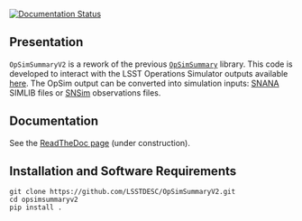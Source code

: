 [![Documentation Status](https://readthedocs.org/projects/opsimsummaryv2/badge/?version=latest)](https://opsimsummaryv2.readthedocs.io/en/latest/?badge=latest)

## Presentation
`OpSimSummaryV2` is a rework of the previous [`OpSimSummary`](https://github.com/LSSTDESC/OpSimSummary) library. This code is developed to interact with the LSST Operations Simulator outputs available [here](http://astro-lsst-01.astro.washington.edu:8080/?runId=1). The OpSim output can be converted into simulation inputs: [SNANA](https://github.com/RickKessler/SNANA) SIMLIB files or [SNSim](https://github.com/bastiencarreres/snsim) observations files.

## Documentation
See the [ReadTheDoc page](https://opsimsummaryv2.readthedocs.io/en/latest/installation.html) (under construction).

## Installation  and Software Requirements

```
git clone https://github.com/LSSTDESC/OpSimSummaryV2.git
cd opsimsummaryv2
pip install .
```
